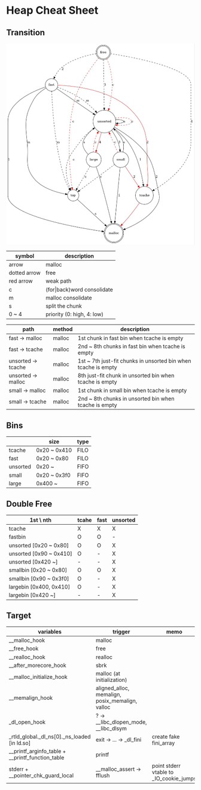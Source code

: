 # Heap Cheat Sheet

## Transition
![heap_trans](./heap_trans.jpg)

| symbol       | description                 |
| ------------ | --------------------------- |
| arrow        | malloc                      |
| dotted arrow | free                        |
| red arrow    | weak path                   |
| c            | (for\|back)word consolidate |
| m            | malloc consolidate          |
| s            | split the chunk             |
| 0 ~ 4        | priority (0: high, 4: low)  |

| path                   | method | description                                                    |
| ---------------------- | ------ | -------------------------------------------------------------- |
| fast &rarr; malloc     | malloc | 1st chunk in fast bin when tcache is empty                     |
| fast &rarr; tcache     | malloc | 2nd ~ 8th chunks in fast bin when tcache is empty              |
| unsorted &rarr; tcache | malloc | 1st ~ 7th just-fit chunks in unsorted bin when tcache is empty |
| unsorted &rarr; malloc | malloc | 8th just-fit chunk in unsorted bin when tcache is empty        |
| small &rarr; malloc    | malloc | 1st chunk in small bin when tcache is empty                    |
| small &rarr; tcache    | malloc | 2nd ~ 8th chunks in unsorted bin when tcache is empty          |

## Bins
|          | size         | type |
| -------- | ------------ | ---- |
| tcache   | 0x20 ~ 0x410 | FILO |
| fast     | 0x20 ~ 0x80  | FILO |
| unsorted | 0x20 ~       | FIFO |
| small    | 0x20 ~ 0x3f0 | FIFO |
| large    | 0x400 ~      | FIFO |

## Double Free
| 1st \ nth               | tcahe | fast | unsorted |
| ----------------------- | ----- | ---- | -------- |
| tcache                  | X     | X    | X        |
| fastbin                 | O     | O    | -        |
| unsorted [0x20 ~ 0x80]  | O     | O    | X        |
| unsorted [0x90 ~ 0x410] | O     | -    | X        |
| unsorted [0x420 ~]      | -     | -    | X        |
| smallbin [0x20 ~ 0x80]  | O     | O    | X        |
| smallbin [0x90 ~ 0x3f0] | O     | -    | X        |
| largebin [0x400, 0x410] | O     | -    | X        |
| largebin [0x420 ~]      | -     | -    | X        |

## Target
| variables                                        | trigger                                         | memo                                    |
| ------------------------------------------------ | ----------------------------------------------- | --------------------------------------- |
| __malloc_hook                                    | malloc                                          |                                         |
| __free_hook                                      | free                                            |                                         |
| __realloc_hook                                   | realloc                                         |                                         |
| __after_morecore_hook                            | sbrk                                            |                                         |
| __malloc_initialize_hook                         | malloc (at initialization)                      |                                         |
| __memalign_hook                                  | aligned_alloc, memalign, posix_memalign, valloc |                                         |
| _dl_open_hook                                    | ? &rarr; __libc_dlopen_mode, __libc_dlsym       |                                         |
| _rtld_global._dl_ns[0]._ns_loaded [in ld.so]     | exit &rarr; ... &rarr; _dl_fini                 | create fake fini_array                  |
| __printf_arginfo_table + __printf_function_table | printf                                          |                                         |
| stderr + __pointer_chk_guard_local               | __malloc_assert &rarr; fflush                   | point stderr vtable to _IO_cookie_jumps |

